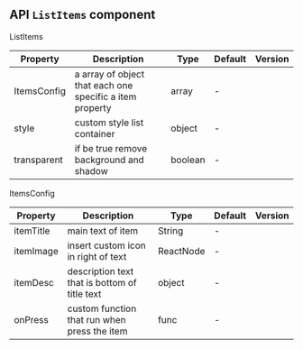 ## API `ListItems` component

ListItems

| Property | Description | Type | Default | Version |
| --- | --- | --- | --- | --- |
| ItemsConfig | a array of object that each one specific a item property | array | - |  |
| style | custom style list container  | object | - |  |
| transparent |  if be true remove background and shadow | boolean | - |  |


ItemsConfig

| Property | Description | Type | Default | Version |
| --- | --- | --- | --- | --- |
| itemTitle | main text of item | String | - |  |
| itemImage |  insert custom icon in right of text | ReactNode | - |  |
| itemDesc | description text that is bottom of title text | object | - |  |
| onPress | custom function that run when press the item  | func| - |  |


